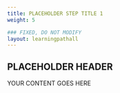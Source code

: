 ```yaml
---
title: PLACEHOLDER STEP TITLE 1
weight: 5

### FIXED, DO NOT MODIFY
layout: learningpathall
---
```


## PLACEHOLDER HEADER 
YOUR CONTENT GOES HERE
